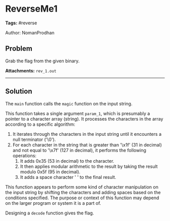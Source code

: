 # ReverseMe1

**Tags:** #reverse

Author: NomanProdhan

## Problem

Grab the flag from the given binary.

**Attachments:** `rev_1.out`

---

## Solution

The `main` function calls the `magic` function on the input string.

This function takes a single argument `param_1`, which is presumably a pointer to a character array (string). It processes the characters in the array according to a specific algorithm:

1. It iterates through the characters in the input string until it encounters a null terminator ('\0').
2. For each character in the string that is greater than '\x1f' (31 in decimal) and not equal to '\x7f' (127 in decimal), it performs the following operations:
   1. It adds 0x35 (53 in decimal) to the character.
   2. It then applies modular arithmetic to the result by taking the result modulo 0x5f (95 in decimal).
   3. It adds a space character ' ' to the final result.

This function appears to perform some kind of character manipulation on the input string by shifting the characters and adding spaces based on the conditions specified. The purpose or context of this function may depend on the larger program or system it is a part of.

Designing a `decode` function gives the flag.